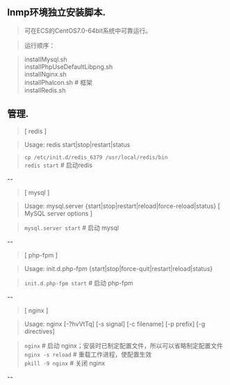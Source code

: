 ## lnmp环境独立安装脚本.

> 可在ECS的CentOS7.0-64bit系统中可靠运行。

> 运行顺序：

>    installMysql.sh  
>    installPhpUseDefaultLibpng.sh  
>    installNginx.sh  
>    installPhalcon.sh # 框架  
>    installRedis.sh  

## 管理.

> [ redis ]

> Usage: redis start|stop|restart|status

> `cp /etc/init.d/redis_6379 /usr/local/redis/bin`  
> `redis start` # 启动redis

--

> [ mysql ]

> Usage: mysql.server  {start|stop|restart|reload|force-reload|status}  [ MySQL server options ]

> `mysql.server start` # 启动 mysql

--

> [ php-fpm ]

> Usage: init.d.php-fpm {start|stop|force-quit|restart|reload|status}

> `init.d.php-fpm start` # 启动 php-fpm

--

> [ nginx ]

> Usage: nginx [-?hvVtTq] [-s signal] [-c filename] [-p prefix] [-g directives]

> `nginx`  # 启动 nginx；安装时已制定配置文件，所以可以省略制定配置文件  
> `nginx -s reload` # 重载工作进程，使配置生效  
> `pkill -9 nginx` # 关闭 nginx  

--
